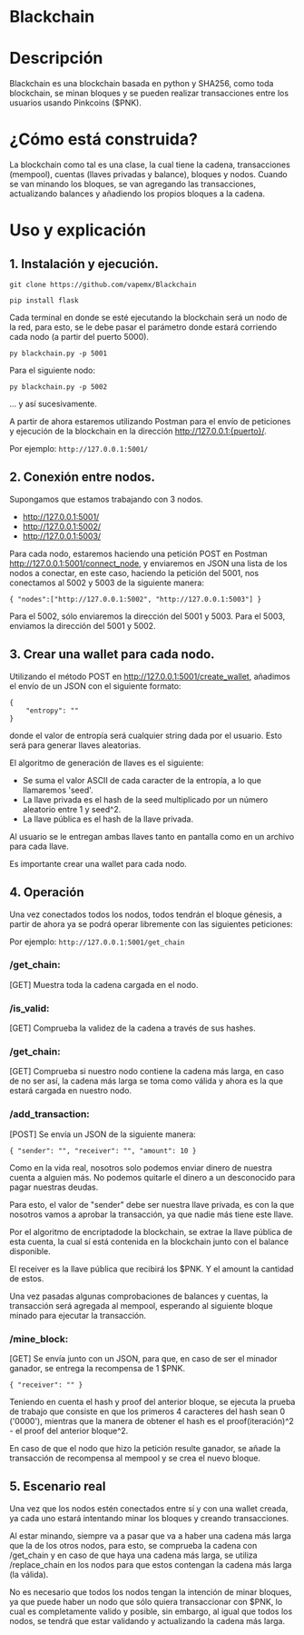 # Blackchain

# Descripción

Blackchain es una blockchain basada en python y SHA256, como toda blockchain, se minan bloques y se pueden realizar transacciones entre los usuarios usando Pinkcoins ($PNK).

# ¿Cómo está construida?

La blockchain como tal es una clase, la cual tiene la cadena, transacciones (mempool), cuentas (llaves privadas y balance), bloques y nodos. Cuando se van minando los bloques, se van agregando las transacciones, actualizando balances y añadiendo los propios bloques a la cadena.

# Uso y explicación

## 1. Instalación y ejecución.
   
`git clone https://github.com/vapemx/Blackchain`

`pip install flask`

Cada terminal en donde se esté ejecutando la blockchain será un nodo de la red, para esto, se le debe pasar el parámetro donde estará corriendo cada nodo (a partir del puerto 5000).

`py blackchain.py -p 5001`

Para el siguiente nodo:

`py blackchain.py -p 5002`

... y así sucesivamente.
   
A partir de ahora estaremos utilizando Postman para el envío de peticiones y ejecución de la blockchain en la dirección http://127.0.0.1:{puerto}/. 

Por ejemplo: `http://127.0.0.1:5001/`

## 2. Conexión entre nodos.
   
Supongamos que estamos trabajando con 3 nodos.

- http://127.0.0.1:5001/
- http://127.0.0.1:5002/
- http://127.0.0.1:5003/

Para cada nodo, estaremos haciendo una petición POST en Postman http://127.0.0.1:5001/connect_node, y enviaremos en JSON una lista de los nodos a conectar, en este caso, haciendo la petición del 5001, nos conectamos al 5002 y 5003 de la siguiente manera:

``
{
"nodes":["http://127.0.0.1:5002", "http://127.0.0.1:5003"]
}
``

Para el 5002, sólo enviaremos la dirección del 5001 y 5003. Para el 5003, enviamos la dirección del 5001 y 5002.

## 3. Crear una wallet para cada nodo.

Utilizando el método POST en http://127.0.0.1:5001/create_wallet, añadimos el envío de un JSON con el siguiente formato:

```
{
    "entropy": ""
}
```

donde el valor de entropía será cualquier string dada por el usuario. Esto será para generar llaves aleatorias.

El algoritmo de generación de llaves es el siguiente:

- Se suma el valor ASCII de cada caracter de la entropía, a lo que llamaremos 'seed'.
- La llave privada es el hash de la seed multiplicado por un número aleatorio entre 1 y seed^2.
- La llave pública es el hash de la llave privada.

Al usuario se le entregan ambas llaves tanto en pantalla como en un archivo para cada llave.

Es importante crear una wallet para cada nodo.

## 4. Operación
Una vez conectados todos los nodos, todos tendrán el bloque génesis, a partir de ahora ya se podrá operar libremente con las siguientes peticiones:

Por ejemplo: `http://127.0.0.1:5001/get_chain`

### /get_chain:
[GET] Muestra toda la cadena cargada en el nodo.
    
### /is_valid:
[GET] Comprueba la validez de la cadena a través de sus hashes.

### /get_chain:
[GET] Comprueba si nuestro nodo contiene la cadena más larga, en caso de no ser así, la cadena más larga se toma como válida y ahora es la que estará cargada en nuestro nodo.

### /add_transaction:
[POST] Se envía un JSON de la siguiente manera:

``
{
    "sender": "",
    "receiver": "",
    "amount": 10
}
``

Como en la vida real, nosotros solo podemos enviar dinero de nuestra cuenta a alguien más. No podemos quitarle el dinero a un desconocido para pagar nuestras deudas.

Para esto, el valor de "sender" debe ser nuestra llave privada, es con la que nosotros vamos a aprobar la transacción, ya que nadie más tiene este llave.

Por el algoritmo de encriptadode la blockchain, se extrae la llave pública de esta cuenta, la cual sí está contenida en la blockchain junto con el balance disponible.

El receiver es la llave pública que recibirá los $PNK. Y el amount la cantidad de estos.

Una vez pasadas algunas comprobaciones de balances y cuentas, la transacción será agregada al mempool, esperando al siguiente bloque minado para ejecutar la transacción.

### /mine_block:
[GET] Se envía junto con un JSON, para que, en caso de ser el minador ganador, se entrega la recompensa de 1 $PNK.

``
{
    "receiver": ""
}
``

Teniendo en cuenta el hash y proof del anterior bloque, se ejecuta la prueba de trabajo que consiste en que los primeros 4 caracteres del hash sean 0 ('0000'), mientras que la manera de obtener el hash es el proof(iteración)^2 - el proof del anterior bloque^2.

En caso de que el nodo que hizo la petición resulte ganador, se añade la transacción de recompensa al mempool y se crea el nuevo bloque.

## 5. Escenario real

Una vez que los nodos estén conectados entre sí y con una wallet creada, ya cada uno estará intentando minar los bloques y creando transacciones.

Al estar minando, siempre va a pasar que va a haber una cadena más larga que la de los otros nodos, para esto, se comprueba la cadena con /get_chain y en caso de que haya una cadena más larga, se utiliza /replace_chain en los nodos para que estos contengan la cadena más larga (la válida).

No es necesario que todos los nodos tengan la intención de minar bloques, ya que puede haber un nodo que sólo quiera transaccionar con $PNK, lo cual es completamente valido y posible, sin embargo, al igual que todos los nodos, se tendrá que estar validando y actualizando la cadena más larga.